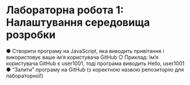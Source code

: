 # Лабораторна робота 1: Налаштування середовища розробки
● Створити програму на JavaScript, яка виводить привітання і використовує ваше імʼя користувача GitHub
○ Приклад: Імʼя користувача GitHub є user1001, тоді програма виводить Hello, user1001
● “Залити” програму на GitHub (з коректною назвою репозиторію для лабораторної!)
